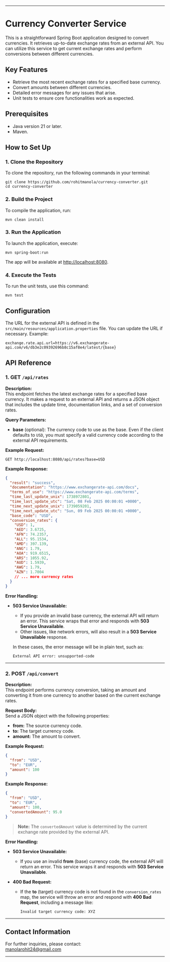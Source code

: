 
---

# Currency Converter Service

This is a straightforward Spring Boot application designed to convert currencies. It retrieves up-to-date exchange rates from an external API. You can utilize this service to get current exchange rates and perform conversions between different currencies.

## Key Features

- Retrieve the most recent exchange rates for a specified base currency.
- Convert amounts between different currencies.
- Detailed error messages for any issues that arise.
- Unit tests to ensure core functionalities work as expected.

## Prerequisites

- Java version 21 or later.
- Maven.

## How to Set Up

### 1. Clone the Repository

To clone the repository, run the following commands in your terminal:

```
git clone https://github.com/rohitmanola/currency-converter.git
cd currency-converter
```

### 2. Build the Project

To compile the application, run:

```
mvn clean install
```

### 3. Run the Application

To launch the application, execute:

```
mvn spring-boot:run
```

The app will be available at [http://localhost:8080](http://localhost:8080).

### 4. Execute the Tests

To run the unit tests, use this command:

```
mvn test
```

## Configuration

The URL for the external API is defined in the `src/main/resources/application.properties` file. You can update the URL if necessary. Example:

```properties
exchange.rate.api.url=https://v6.exchangerate-api.com/v6/db3e2c09392696b8c15af8e4/latest/{base}
```

## API Reference

### 1. GET `/api/rates`

**Description:**  
This endpoint fetches the latest exchange rates for a specified base currency. It makes a request to an external API and returns a JSON object that includes the update time, documentation links, and a set of conversion rates.

**Query Parameters:**

- **base** (optional): The currency code to use as the base. Even if the client defaults to `USD`, you must specify a valid currency code according to the external API requirements.

**Example Request:**

```
GET http://localhost:8080/api/rates?base=USD
```

**Example Response:**

```json
{
  "result": "success",
  "documentation": "https://www.exchangerate-api.com/docs",
  "terms_of_use": "https://www.exchangerate-api.com/terms",
  "time_last_update_unix": 1738972801,
  "time_last_update_utc": "Sat, 08 Feb 2025 00:00:01 +0000",
  "time_next_update_unix": 1739059201,
  "time_next_update_utc": "Sun, 09 Feb 2025 00:00:01 +0000",
  "base_code": "USD",
  "conversion_rates": {
    "USD": 1,
    "AED": 3.6725,
    "AFN": 74.2357,
    "ALL": 95.1534,
    "AMD": 397.139,
    "ANG": 1.79,
    "AOA": 919.6515,
    "ARS": 1055.92,
    "AUD": 1.5939,
    "AWG": 1.79,
    "AZN": 1.7004
    // ... more currency rates
  }
}
```

**Error Handling:**
- **503 Service Unavailable:**
    - If you provide an invalid base currency, the external API will return an error. This service wraps that error and responds with **503 Service Unavailable**.
    - Other issues, like network errors, will also result in a **503 Service Unavailable** response.

  In these cases, the error message will be in plain text, such as:
  ```
  External API error: unsupported-code
  ```

---

### 2. POST `/api/convert`

**Description:**  
This endpoint performs currency conversion, taking an amount and converting it from one currency to another based on the current exchange rates.

**Request Body:**  
Send a JSON object with the following properties:
- **from:** The source currency code.
- **to:** The target currency code.
- **amount:** The amount to convert.

**Example Request:**

```json
{
  "from": "USD",
  "to": "EUR",
  "amount": 100
}
```

**Example Response:**

```json
{
  "from": "USD",
  "to": "EUR",
  "amount": 100,
  "convertedAmount": 95.0
}
```

> **Note:** The `convertedAmount` value is determined by the current exchange rate provided by the external API.

**Error Handling:**
- **503 Service Unavailable:**
    - If you use an invalid **from** (base) currency code, the external API will return an error. This service wraps it and responds with **503 Service Unavailable**.

- **400 Bad Request:**
    - If the **to** (target) currency code is not found in the `conversion_rates` map, the service will throw an error and respond with **400 Bad Request**, including a message like:

      ```
      Invalid target currency code: XYZ
      ```

---

## Contact Information

For further inquiries, please contact:  
manolarohit24@gmail.com

---
